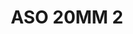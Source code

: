 ---
title: ASO 20MM 2
date: 
draft: false

# descripcion
description : Anillo de plata 925 y nácar

materials: Plata 925

color: 

dimensions: 21mm diámetro

code: 05-23-1388

type: "Anillos"

categories: []

price: $8.820,00

price_eftvo: $7.500,00

# Images
# first image will be shown in the product page
images:
  # - image: "images/path_to_image"
  # La ubicacion de las imagenes es imagenes/Anillos/Anillos.Solo Plata/05-23-1388-aso-20mm-2

---